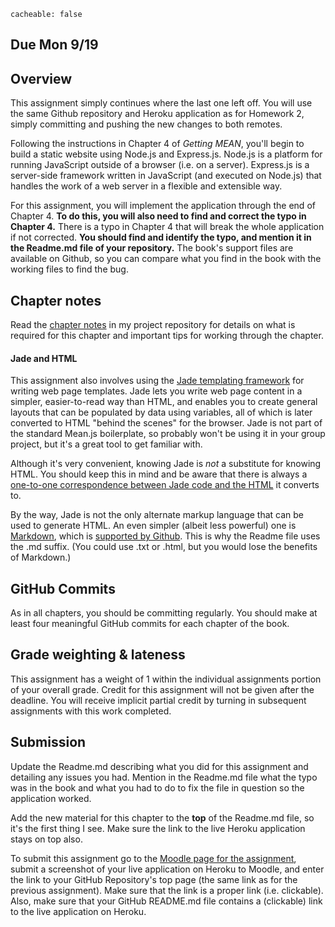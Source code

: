 ```
cacheable: false
```
## **Due Mon 9/19**

## Overview

This assignment simply continues where the last one left off. You will use the same Github repository and Heroku application as for Homework 2, simply committing and pushing the new changes to both remotes.

Following the instructions in Chapter 4 of *Getting MEAN*, you'll begin to build a static website using Node.js and Express.js. Node.js is a platform for running JavaScript outside of a browser (i.e. on a server). Express.js is a server-side framework written in JavaScript (and executed on Node.js) that handles the work of a web server in a flexible and extensible way.

For this assignment, you will implement the application through the end of Chapter 4. **To do this, you will also need to find and correct the typo in Chapter 4.** There is a typo in Chapter 4 that will break the whole application if not corrected. **You should find and identify the typo, and mention it in the Readme.md file of your repository.** The book's support files are available on Github, so you can compare what you find in the book with the working files to find the bug.

## Chapter notes

Read the [chapter notes](https://github.com/UPS-CSCI240-F16/TonyMullen#chapter-4) in my project repository for details on what is required for this chapter and important tips for working through the chapter.  

#### Jade and HTML

This assignment also involves using the [Jade templating framework](https://naltatis.github.io/jade-syntax-docs/) for writing web page templates. Jade lets you write web page content in a simpler, easier-to-read way than HTML, and enables you to create general layouts that can be populated by data using variables, all of which is later converted to HTML "behind the scenes" for the browser. Jade is not part of the standard Mean.js boilerplate, so probably won't be using it in your group project, but it's a great tool to get familiar with.

Although it's very convenient, knowing Jade is *not* a substitute for knowing HTML. You should keep this in mind and be aware that there is always a [one-to-one correspondence between Jade code and the HTML](https://naltatis.github.io/jade-syntax-docs/) it converts to.

By the way, Jade is not the only alternate markup language that can be used to generate HTML. An even simpler (albeit less powerful) one is [Markdown](https://daringfireball.net/projects/markdown/), which is [supported by Github](https://help.github.com/categories/writing-on-github/). This is why the Readme file uses the .md suffix. (You could use .txt or .html, but you would lose the benefits of Markdown.)

## GitHub Commits

As in all chapters, you should be committing regularly. You should make at least four meaningful GitHub commits for each chapter of the book.

## Grade weighting & lateness

This assignment has a weight of 1 within the individual assignments portion of your overall grade. Credit for this assignment will not be given after the deadline. You will receive implicit partial credit by turning in subsequent assignments with this work completed.  

## Submission

Update the Readme.md describing what you did for this assignment
and detailing any issues you had. Mention in the Readme.md file what the typo was in the book and what you had to do to fix the file in question so the application worked.

Add the new material for this chapter to the **top** of the Readme.md file, so it's the first thing I see. Make sure the link to the live Heroku application stays on top also.

To submit this assignment go to the [Moodle page for the assignment](https://moodle.pugetsound.edu/moodle/mod/assign/view.php?id=336595), submit a screenshot of your live application on Heroku to Moodle, and enter the link to your GitHub Repository's top page (the same link as for the previous assignment). Make sure that the link is a proper link (i.e. clickable). Also, make sure that your GitHub README.md file contains a (clickable) link to the live application on Heroku.
